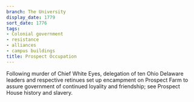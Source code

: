 ```yaml
---
branch: The University
display_date: 1779
sort_date: 1776
tags:
- Colonial government
- resistance
- alliances
- campus buildings
title: Prospect Occupation
---
```


Following murder of Chief White Eyes, delegation of ten Ohio Delaware leaders and respective retinues set up encampment on Prospect Farm to assure government of continued loyality and friendship; see Prospect House history and slavery.